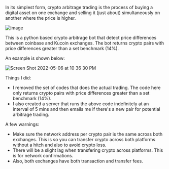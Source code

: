 In its simplest form, crypto arbitrage trading is the process of buying a digital asset on one exchange and selling it (just about) simultaneously on another where the price is higher.


![image](https://user-images.githubusercontent.com/52835575/167238239-f53123dd-9ac6-48e7-9a5b-da932cebfac1.png)


This is a python based crypto arbitrage bot that detect price differences between coinbase and Kucoin exchanges. The bot returns crypto pairs with price differences greater than a set benchmark (14%).

An example is shown below:

![Screen Shot 2022-05-06 at 10 36 30 PM](https://user-images.githubusercontent.com/52835575/167238581-48d34953-c736-4456-91af-8a4e1c28c3e1.png)

Things I did:
- I removed the set of codes that does the actual trading. The code here only returns crypto pairs with price differences greater than a set benchmark (14%).
- I also created a server that runs the above code indefinitely at an interval of 5 mins and then emails me if there's a new pair for potential arbitrage trading.

A few warnings:
- Make sure the network address per crypto pair is the same across both exchanges.
    This is so you can transfer crypto across both platforms without a hitch and also to avoid crypto loss.
- There will be a slight lag when transfering crypto across platforms. This is for network confirmations.
- Also, both exchanges have both transaction and transfer fees.

